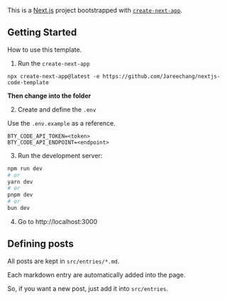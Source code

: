 This is a [Next.js](https://nextjs.org/) project bootstrapped with [`create-next-app`](https://github.com/vercel/next.js/tree/canary/packages/create-next-app).

## Getting Started

How to use this template.

1. Run the `create-next-app`

```
npx create-next-app@latest -e https://github.com/Jareechang/nextjs-code-template
```

**Then change into the folder**

2. Create and define the `.env`

Use the `.env.example` as a reference.

```
BTY_CODE_API_TOKEN=<token>
BTY_CODE_API_ENDPOINT=<endpoint>
```

3. Run the development server:

```bash
npm run dev
# or
yarn dev
# or
pnpm dev
# or
bun dev
```

4. Go to http://localhost:3000

## Defining posts

All posts are kept in `src/entries/*.md`.

Each markdown entry are automatically added into the page.

So, if you want a new post, just add it into `src/entries`.
